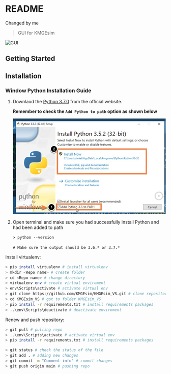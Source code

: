 # README
Changed by me
> GUI for KMGEsim

![GUI](https://github.com/KMGEsim/KMGEsim_TP/blob/master/f100int10.gif)

## Getting Started

## Installation
### Window Python Installation Guide

1. Downlaod the [Python 3.7.0](https://www.python.org/ftp/python/3.7.0/python-3.7.0.exe) from the official website.

	**Remember to check the `Add Python to path` option as shown below**

	![window-installation](https://raw.githubusercontent.com/sunwaytechclub/Python-Installation-Guide/master/pictures/window-install.jpg)

2. Open terminal and make sure you had successfully install Python and had been added to path

	```
	> python --version

	# Make sure the output should be 3.6.* or 3.7.*
	```
Install virtualenv:

```sh
> pip install virtualenv # install virtualenv
> mkdir <Repo name> # create folder
> cd <Repo name> # change directory
> virtualenv env # create virtual enviroment
> env\Scripts\activate # activate virtual env
> git clone https://github.com/KMGEsim/KMGEsim_VS.git # clone repository
> cd KMGEsim_VS # got to folder KMGEsim_VS
> pip install -r requirements.txt # install requirements packages
> ..\env\Scripts\deactivate # deactivate enviroment
```

Renew and push repository:

```sh
> git pull # pulling repo
> ..\env\Scripts\activate # activate virtual env
> pip install -r requirements.txt # install requirements packages
```

```sh
> git status # check the status of the file
> git add . # adding new changes
> git commit -m "Comment info" # commit changes
> git push origin main # pushing repo
```
